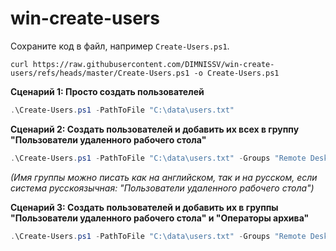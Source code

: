 # win-create-users

Сохраните код в файл, например `Create-Users.ps1`.

`curl https://raw.githubusercontent.com/DIMNISSV/win-create-users/refs/heads/master/Create-Users.ps1 -o Create-Users.ps1`


**Сценарий 1: Просто создать пользователей**

```powershell
.\Create-Users.ps1 -PathToFile "C:\data\users.txt"
```

**Сценарий 2: Создать пользователей и добавить их всех в группу "Пользователи удаленного рабочего стола"**

```powershell
.\Create-Users.ps1 -PathToFile "C:\data\users.txt" -Groups "Remote Desktop Users"
```
*(Имя группы можно писать как на английском, так и на русском, если система русскоязычная: "Пользователи удаленного рабочего стола")*

**Сценарий 3: Создать пользователей и добавить их в группы "Пользователи удаленного рабочего стола" и "Операторы архива"**

```powershell
.\Create-Users.ps1 -PathToFile "C:\data\users.txt" -Groups "Remote Desktop Users", "Backup Operators"
```
